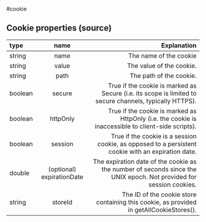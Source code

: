 #cookie

## Cookie properties (source)




| type | name | Explanation |
| :----------- | :------: | ------------: |
| string | name | The name of the cookie |
| string | value | The value of the cookie. |
|string	|path	|The path of the cookie.|
|boolean| secure	|True if the cookie is marked as Secure (i.e. its scope is limited to secure channels, typically HTTPS).|
|boolean| httpOnly	|True if the cookie is marked as HttpOnly (i.e. the cookie is inaccessible to client-side scripts).|
|boolean | session| True if the cookie is a session cookie, as opposed to a persistent cookie with an expiration date.|
|double|	(optional) expirationDate | The expiration date of the cookie as the number of seconds since the UNIX epoch. Not provided for session cookies.|
|string|	storeId| The ID of the cookie store containing this cookie, as provided in getAllCookieStores().|
